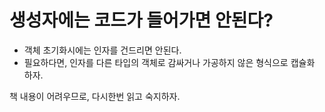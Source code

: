 # 생성자에는 코드가 들어가면 안된다?
- 객체 초기화시에는 인자를 건드리면 안된다.
- 필요하다면, 인자를 다른 타입의 객체로 감싸거나 가공하지 않은 형식으로 캡슐화 하자.

책 내용이 어려우므로, 다시한번 읽고 숙지하자.
